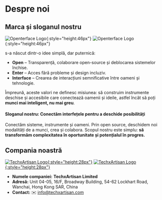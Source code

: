 # Despre noi

## Marca și sloganul nostru

![Openterface Logo](https://assets.openterface.com/images/openterface.svg#only-light){:style="height:46px"}
![Openterface Logo](https://assets.openterface.com/images/openterface_w.svg#only-dark){:style="height:46px"}

s-a născut dintr-o idee simplă, dar puternică:

* **Open** – Transparență, colaborare open-source și deblocarea sistemelor închise.
* **Enter** – Acces fără probleme și design incluziv.
* **Interface** – Crearea de interacțiuni semnificative între oameni și tehnologie.

Împreună, aceste valori ne definesc misiunea: să construim instrumente deschise și accesibile care conectează oamenii și ideile, astfel încât să poți **munci mai inteligent, nu mai greu**.

#### Sloganul nostru: **Conectăm interfețele pentru a deschide posibilități**

Conectăm sisteme, instrumente și oameni.
Prin open source, deschidem noi modalități de a munci, crea și colabora.
Scopul nostru este simplu: **să transformăm complexitatea în oportunitate și potențialul în progres.**

## Compania noastră

[![TechxArtisan Logo](https://assets.openterface.com/images/logo_txa_b.svg#only-light){:style="height:28px"}](https://techxartisan.com)
[![TechxArtisan Logo](https://assets.openterface.com/images/logo_txa_w.svg#only-dark){:style="height:28px"}](https://techxartisan.com)

- **Numele companiei:** **TechxArtisan Limited**  
- **Adresă:** Unit 04-05, 16/F, Broadway Building, 54-62 Lockhart Road, Wanchai, Hong Kong SAR, China
- **Contact:** ✉️ [info@techxartisan.com](mailto:info@techxartisan.com)  


